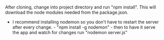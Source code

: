 After cloning, change into project directory and run "npm install". 
This will download the node modules needed from the package.json.

- I recommend installing nodemon so you don't have to restart the server after every change.
      - "npm install -g nodemon"
      - then to have it serve the app and watch for changes run  "nodemon server.js"
            
  
